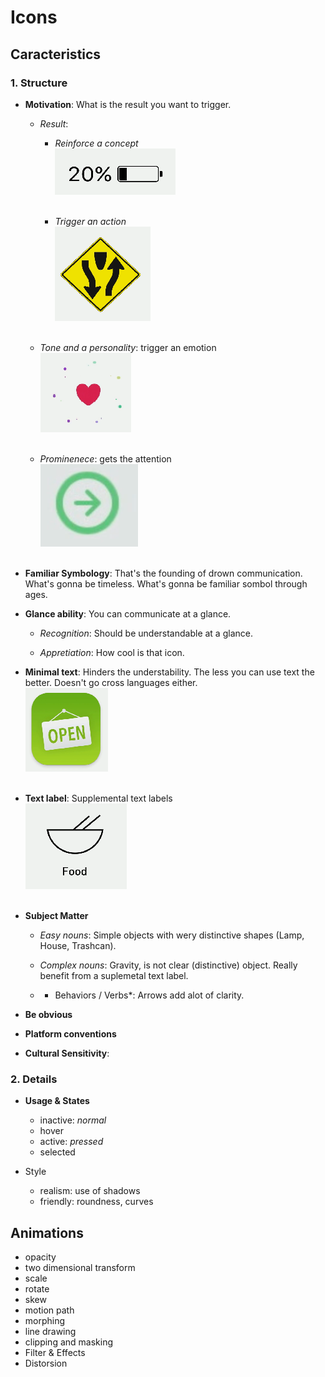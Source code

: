 # Icons

## Caracteristics

### 1. Structure
- **Motivation**: What is the result you want to trigger.
  - *Result*:
    - *Reinforce a concept*<br>
      ![battery.png](battery.png)<br><br>
	
    - *Trigger an action*<br>
      ![obstacle.png](obstacle.png)<br><br>
	
  - *Tone and a personality*: trigger an emotion<br>
    ![delightful.png](delightful.png)<br><br>
	
  - *Prominenece*: gets the attention<br>
    ![vibration.arrow.png](vibration.arrow.png)<br><br>

- **Familiar Symbology**: That's the founding of drown communication. What's gonna be timeless. What's gonna be familiar sombol through ages.

- **Glance ability**: You can communicate at a glance.

  - *Recognition*: Should be understandable at a glance.
 
  - *Appretiation*: How cool is that icon.
  
- **Minimal text**: Hinders the understability. The less you can use text the better. Doesn't go cross languages either.<br>
  ![open.png](open.png)<br><br>
  
- **Text label**: Supplemental text labels<br>
  ![food.png](food.png)<br><br>
	 
- **Subject Matter**
  - *Easy nouns*: Simple objects with wery distinctive shapes (Lamp, House, Trashcan).
  
  - *Complex nouns*: Gravity, is not clear (distinctive) object. Really benefit from a suplemetal text label.
  
  - * Behaviors / Verbs*: Arrows add alot of clarity. 
  
- **Be obvious**

- **Platform conventions**

- **Cultural Sensitivity**: 
  
### 2. Details

- **Usage & States**
  - inactive: *normal*
  - hover
  - active: *pressed*
  - selected
 
- Style
  - realism: use of shadows
  - friendly: roundness, curves
  
## Animations
 - opacity
 - two dimensional transform
 - scale
 - rotate
 - skew
 - motion path
 - morphing
 - line drawing
 - clipping and masking
 - Filter & Effects
 - Distorsion